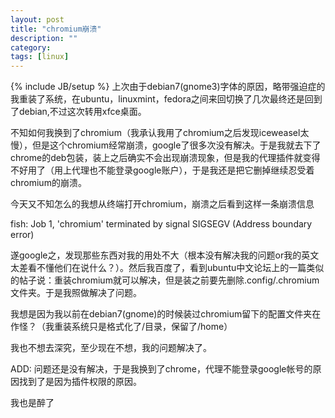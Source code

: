 ```yaml
---
layout: post
title: "chromium崩溃"
description: ""
category: 
tags: [linux]
---
```

{% include JB/setup %}
上次由于debian7(gnome3)字体的原因，略带强迫症的我重装了系统，在ubuntu，linuxmint，fedora之间来回切换了几次最终还是回到了debian,不过这次转用xfce桌面。

不知如何我换到了chromium（我承认我用了chromium之后发现iceweasel太慢），但是这个chromium经常崩溃，google了很多次没有解决。于是我就去下了chrome的deb包装，装上之后确实不会出现崩溃现象，但是我的代理插件就变得不好用了（用上代理也不能登录google账户），于是我还是把它删掉继续忍受着chromium的崩溃。

今天又不知怎么的我想从终端打开chromium，崩溃之后看到这样一条崩溃信息

fish: Job 1, 'chromium' terminated by signal SIGSEGV (Address boundary error)

遂google之，发现那些东西对我的用处不大（根本没有解决我的问题or我的英文太差看不懂他们在说什么？）。然后我百度了，看到ubuntu中文论坛上的一篇类似的帖子说：重装chromium就可以解决，但是装之前要先删除.config/.chromium文件夹。于是我照做解决了问题。

我想是因为我以前在debian7(gnome)的时候装过chromium留下的配置文件夹在作怪？（我重装系统只是格式化了/目录，保留了/home）

我也不想去深究，至少现在不想，我的问题解决了。


ADD:
问题还是没有解决，于是我换到了chrome，代理不能登录google帐号的原因找到了是因为插件权限的原因。

我也是醉了
